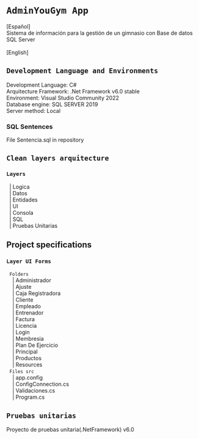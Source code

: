 # `AdminYouGym App`
[Español]<br>
Sistema de información para la gestión de un gimnasio con Base de datos SQL Server<br>
<br>
[English]
## `Development Language and Environments`
Development Language: C#<br>
Arquitecture Framework: .Net Framework v6.0 stable<br>
Environment: Visual Studio Community 2022<br>
Database engine: SQL SERVER 2019<br>
Server method: Local<br>
### SQL Sentences
File Sentencia.sql  in repository<br>

## `Clean layers arquitecture`
### `Layers`<br>
&nbsp;&nbsp;| Logica<br>
&nbsp;&nbsp;| Datos<br> 
&nbsp;&nbsp;| Entidades<br> 
&nbsp;&nbsp;| UI<br> 
&nbsp;&nbsp;| Consola<br> 
&nbsp;&nbsp;| SQL<br> 
&nbsp;&nbsp;| Pruebas Unitarias<br>

## Project specifications
### `Layer UI Forms`<br>
&nbsp;&nbsp;`Folders`<br>
&nbsp;&nbsp;&nbsp;&nbsp;| Administrador<br> 
&nbsp;&nbsp;&nbsp;&nbsp;| Ajuste<br>
&nbsp;&nbsp;&nbsp;&nbsp;| Caja Registradora<br> 
&nbsp;&nbsp;&nbsp;&nbsp;| Cliente<br> 
&nbsp;&nbsp;&nbsp;&nbsp;| Empleado<br> 
&nbsp;&nbsp;&nbsp;&nbsp;| Entrenador<br> 
&nbsp;&nbsp;&nbsp;&nbsp;| Factura<br> 
&nbsp;&nbsp;&nbsp;&nbsp;| Licencia<br> 
&nbsp;&nbsp;&nbsp;&nbsp;| Login<br> 
&nbsp;&nbsp;&nbsp;&nbsp;| Membresia<br> 
&nbsp;&nbsp;&nbsp;&nbsp;| Plan De Ejercicio<br>
&nbsp;&nbsp;&nbsp;&nbsp;| Principal<br> 
&nbsp;&nbsp;&nbsp;&nbsp;| Productos<br>
&nbsp;&nbsp;&nbsp;&nbsp;| Resources<br>
&nbsp;&nbsp;`Files src`<br>
&nbsp;&nbsp;&nbsp;&nbsp;| app.config<br>
&nbsp;&nbsp;&nbsp;&nbsp;| ConfigConnection.cs<br>
&nbsp;&nbsp;&nbsp;&nbsp;| Validaciones.cs<br>
&nbsp;&nbsp;&nbsp;&nbsp;| Program.cs<br>

## `Pruebas unitarias`
Proyecto de pruebas unitaria(.NetFramework) v6.0 
